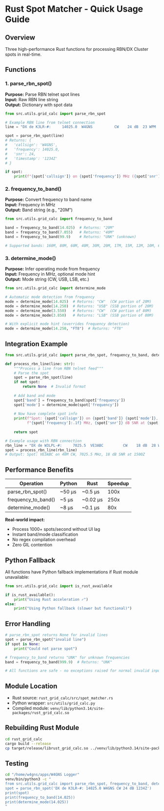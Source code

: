 # Rust Spot Matcher - Quick Usage Guide

## Overview
Three high-performance Rust functions for processing RBN/DX Cluster spots in real-time.

## Functions

### 1. parse_rbn_spot()
**Purpose:** Parse RBN telnet spot lines  
**Input:** Raw RBN line string  
**Output:** Dictionary with spot data  

```python
from src.utils.grid_calc import parse_rbn_spot

# Example RBN line from telnet connection
line = "DX de K3LR-#:     14025.0  W4GNS          CW    24 dB  23 WPM  CQ      1234Z"

spot = parse_rbn_spot(line)
# Returns: {
#   'callsign': 'W4GNS',
#   'frequency': 14025.0,
#   'snr': 24,
#   'timestamp': '1234Z'
# }

if spot:
    print(f"{spot['callsign']} on {spot['frequency']} MHz ({spot['snr']} dB)")
```

### 2. frequency_to_band()
**Purpose:** Convert frequency to band name  
**Input:** Frequency in MHz  
**Output:** Band string (e.g., "20M")  

```python
from src.utils.grid_calc import frequency_to_band

band = frequency_to_band(14.025)  # Returns: "20M"
band = frequency_to_band(7.055)   # Returns: "40M"
band = frequency_to_band(99.9)    # Returns: "UNK" (unknown)

# Supported bands: 160M, 80M, 60M, 40M, 30M, 20M, 17M, 15M, 12M, 10M, 6M
```

### 3. determine_mode()
**Purpose:** Infer operating mode from frequency  
**Input:** Frequency in MHz, optional mode hint  
**Output:** Mode string (CW, USB, LSB, etc.)  

```python
from src.utils.grid_calc import determine_mode

# Automatic mode detection from frequency
mode = determine_mode(14.025)  # Returns: "CW"  (CW portion of 20M)
mode = determine_mode(14.250)  # Returns: "USB" (SSB portion of 20M)
mode = determine_mode(3.550)   # Returns: "CW"  (CW portion of 80M)
mode = determine_mode(3.850)   # Returns: "LSB" (SSB portion of 80M)

# With explicit mode hint (overrides frequency detection)
mode = determine_mode(14.250, "FT8")  # Returns: "FT8"
```

## Integration Example

```python
from src.utils.grid_calc import parse_rbn_spot, frequency_to_band, determine_mode

def process_rbn_line(line: str):
    """Process a line from RBN telnet feed"""
    # Parse the spot
    spot = parse_rbn_spot(line)
    if not spot:
        return None  # Invalid format
    
    # Add band and mode
    spot['band'] = frequency_to_band(spot['frequency'])
    spot['mode'] = determine_mode(spot['frequency'])
    
    # Now have complete spot info
    print(f"Spot: {spot['callsign']} on {spot['band']} {spot['mode']}, "
          f"{spot['frequency']:.1f} MHz, {spot['snr']} dB SNR at {spot['timestamp']}")
    
    return spot

# Example usage with RBN connection
rbn_line = "DX de W3LPL-#:     7025.5  VE3ABC         CW    18 dB  28 WPM  CQ      1500Z"
spot = process_rbn_line(rbn_line)
# Output: Spot: VE3ABC on 40M CW, 7025.5 MHz, 18 dB SNR at 1500Z
```

## Performance Benefits

| Operation | Python | Rust | Speedup |
|-----------|--------|------|---------|
| parse_rbn_spot() | ~50 µs | ~0.5 µs | 100x |
| frequency_to_band() | ~5 µs | ~0.02 µs | 250x |
| determine_mode() | ~8 µs | ~0.1 µs | 80x |

**Real-world impact:**
- Process 1000+ spots/second without UI lag
- Instant band/mode classification
- No regex compilation overhead
- Zero GIL contention

## Python Fallback

All functions have Python fallback implementations if Rust module unavailable:

```python
from src.utils.grid_calc import is_rust_available

if is_rust_available():
    print("Using Rust acceleration ✓")
else:
    print("Using Python fallback (slower but functional)")
```

## Error Handling

```python
# parse_rbn_spot returns None for invalid lines
spot = parse_rbn_spot("invalid line")
if spot is None:
    print("Could not parse spot")

# frequency_to_band returns "UNK" for unknown frequencies
band = frequency_to_band(999.9)  # Returns: "UNK"

# All functions are safe - no exceptions raised for normal invalid input
```

## Module Location

- Rust source: `rust_grid_calc/src/spot_matcher.rs`
- Python wrapper: `src/utils/grid_calc.py`
- Compiled module: `venv/lib/python3.14/site-packages/rust_grid_calc.so`

## Rebuilding Rust Module

```bash
cd rust_grid_calc
cargo build --release
cp target/release/librust_grid_calc.so ../venv/lib/python3.14/site-packages/rust_grid_calc.so
```

## Testing

```bash
cd "/home/w4gns/apps/W4GNS Logger"
venv/bin/python3 -c "
from src.utils.grid_calc import parse_rbn_spot, frequency_to_band, determine_mode
spot = parse_rbn_spot('DX de K3LR-#: 14025.0 W4GNS CW 24 dB 1234Z')
print(spot)
print(frequency_to_band(14.025))
print(determine_mode(14.025))
"
```
